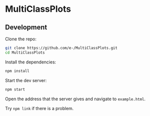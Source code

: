 # MultiClassPlots

## Development

Clone the repo:

```bash
git clone https://github.com/e-/MultiClassPlots.git
cd MultiClassPlots
```

Install the dependencies:

```bash
npm install
```

Start the dev server:

```bash
npm start
```

Open the address that the server gives and navigate to `example.html`.

Try `npm link` if there is a problem.

